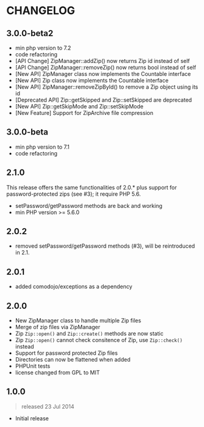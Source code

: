 CHANGELOG
=========

3.0.0-beta2
----------

* min php version to 7.2
* code refactoring
* [API Change] ZipManager::addZip() now returns Zip id instead of self
* [API Change] ZipManager::removeZip() now returns bool instead of self
* [New API] ZipManager class now implements the Countable interface
* [New API] Zip class now implements the Countable interface
* [New API] ZipManager::removeZipById() to remove a Zip object using its id
* [Deprecated API] Zip::getSkipped and Zip::setSkipped are deprecated
* [New API] Zip::getSkipMode and Zip::setSkipMode
* [New Feature] Support for ZipArchive file compression

3.0.0-beta
----------

* min php version to 7.1
* code refactoring

2.1.0
-----

This release offers the same functionalities of 2.0.* plus support for password-protected zips (see #3); it require PHP 5.6.

* setPassword/getPassword methods are back and working
* min PHP version >= 5.6.0

2.0.2
-----

* removed setPassword/getPassword methods (#3), will be reintroduced in 2.1.

2.0.1
-----

* added comodojo/exceptions as a dependency

2.0.0
-----

* New ZipManager class to handle multiple Zip files
* Merge of zip files via ZipManager
* Zip `Zip::open()` and `Zip::create()` methods are now static
* Zip `Zip::open()` cannot check consitence of Zip, use `Zip::check()` instead
* Support for password protected Zip files
* Directories can now be flattened when added
* PHPUnit tests
* license changed from GPL to MIT

1.0.0
-----
> released 23 Jul 2014

* Initial release
